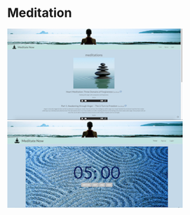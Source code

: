 # Meditation

![meditatenow](https://github.com/nepios/meditation/raw/master/img/screenshot2.png)
![meditatenow](https://github.com/nepios/meditation/raw/master/img/screenshot3.png)

